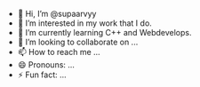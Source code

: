 - 👋 Hi, I’m @supaarvyy
- 👀 I’m interested in my work that I do.
- 🌱 I’m currently learning C++ and Webdevelops.
- 💞️ I’m looking to collaborate on ...
- 📫 How to reach me ...
- 😄 Pronouns: ...
- ⚡ Fun fact: ...

<!---
supaarvyy/supaarvyy is a ✨ special ✨ repository because its `README.md` (this file) appears on your GitHub profile.
You can click the Preview link to take a look at your changes.
--->
